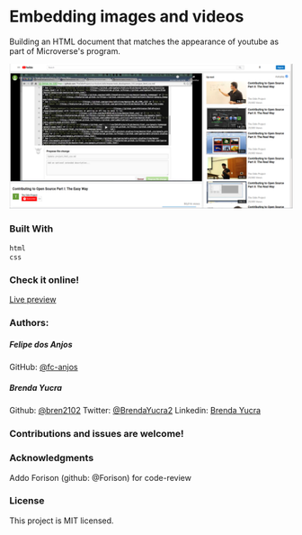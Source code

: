# Embedding images and videos 
  Building an HTML document that matches the appearance of youtube as part of Microverse's program.

![Screenshot of the project](/youtube_project.png?raw=true "Screenshot of the project")
### Built With
    html
    css 

### Check it online!
[Live preview](https://fc-anjos.github.io/embedding-images-and-videos/)

### Authors:
##### Felipe dos Anjos
GitHub: [@fc-anjos](https://github.com/fc-anjos)  

##### Brenda Yucra
Github: [@bren2102](https://github.com/bren2102) 
Twitter: [@BrendaYucra2](https://twitter.com/BrendaYucra)
Linkedin: [Brenda Yucra](https://www.linkedin.com/in/brenda-yucra-51980681/)


### Contributions and issues are welcome!

### Acknowledgments
    
Addo Forison (github: @Forison) for code-review  

### License
This project is MIT licensed.
